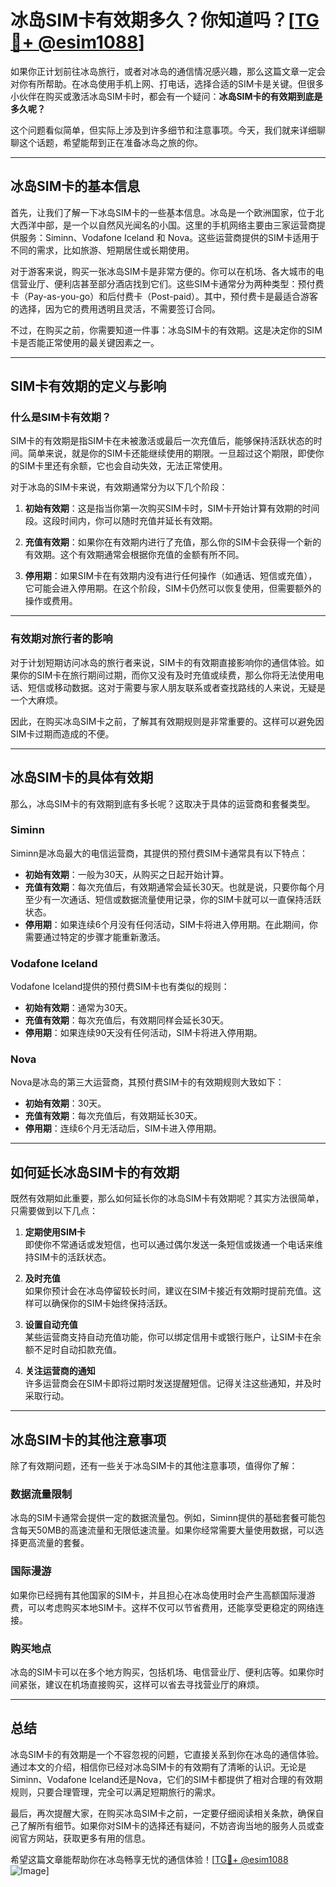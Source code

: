 # 冰岛SIM卡有效期多久？你知道吗？[[TG💪+ @esim1088](https://t.me/s/esim1088)]

如果你正计划前往冰岛旅行，或者对冰岛的通信情况感兴趣，那么这篇文章一定会对你有所帮助。在冰岛使用手机上网、打电话，选择合适的SIM卡是关键。但很多小伙伴在购买或激活冰岛SIM卡时，都会有一个疑问：**冰岛SIM卡的有效期到底是多久呢？**

这个问题看似简单，但实际上涉及到许多细节和注意事项。今天，我们就来详细聊聊这个话题，希望能帮到正在准备冰岛之旅的你。

---

## 冰岛SIM卡的基本信息

首先，让我们了解一下冰岛SIM卡的一些基本信息。冰岛是一个欧洲国家，位于北大西洋中部，是一个以自然风光闻名的小国。这里的手机网络主要由三家运营商提供服务：Siminn、Vodafone Iceland 和 Nova。这些运营商提供的SIM卡适用于不同的需求，比如旅游、短期居住或长期使用。

对于游客来说，购买一张冰岛SIM卡是非常方便的。你可以在机场、各大城市的电信营业厅、便利店甚至部分酒店找到它们。这些SIM卡通常分为两种类型：预付费卡（Pay-as-you-go）和后付费卡（Post-paid）。其中，预付费卡是最适合游客的选择，因为它的费用透明且灵活，不需要签订合同。

不过，在购买之前，你需要知道一件事：冰岛SIM卡的有效期。这是决定你的SIM卡是否能正常使用的最关键因素之一。

---

## SIM卡有效期的定义与影响

### 什么是SIM卡有效期？

SIM卡的有效期是指SIM卡在未被激活或最后一次充值后，能够保持活跃状态的时间。简单来说，就是你的SIM卡还能继续使用的期限。一旦超过这个期限，即使你的SIM卡里还有余额，它也会自动失效，无法正常使用。

对于冰岛的SIM卡来说，有效期通常分为以下几个阶段：

1. **初始有效期**：这是指当你第一次购买SIM卡时，SIM卡开始计算有效期的时间段。这段时间内，你可以随时充值并延长有效期。
   
2. **充值有效期**：如果你在有效期内进行了充值，那么你的SIM卡会获得一个新的有效期。这个有效期通常会根据你充值的金额有所不同。

3. **停用期**：如果SIM卡在有效期内没有进行任何操作（如通话、短信或充值），它可能会进入停用期。在这个阶段，SIM卡仍然可以恢复使用，但需要额外的操作或费用。

---

### 有效期对旅行者的影响

对于计划短期访问冰岛的旅行者来说，SIM卡的有效期直接影响你的通信体验。如果你的SIM卡在旅行期间过期，而你又没有及时充值或续费，那么你将无法使用电话、短信或移动数据。这对于需要与家人朋友联系或者查找路线的人来说，无疑是一个大麻烦。

因此，在购买冰岛SIM卡之前，了解其有效期规则是非常重要的。这样可以避免因SIM卡过期而造成的不便。

---

## 冰岛SIM卡的具体有效期

那么，冰岛SIM卡的有效期到底有多长呢？这取决于具体的运营商和套餐类型。

### Siminn

Siminn是冰岛最大的电信运营商，其提供的预付费SIM卡通常具有以下特点：

- **初始有效期**：一般为30天，从购买之日起开始计算。
- **充值有效期**：每次充值后，有效期通常会延长30天。也就是说，只要你每个月至少有一次通话、短信或数据流量使用记录，你的SIM卡就可以一直保持活跃状态。
- **停用期**：如果连续6个月没有任何活动，SIM卡将进入停用期。在此期间，你需要通过特定的步骤才能重新激活。

### Vodafone Iceland

Vodafone Iceland提供的预付费SIM卡也有类似的规则：

- **初始有效期**：通常为30天。
- **充值有效期**：每次充值后，有效期同样会延长30天。
- **停用期**：如果连续90天没有任何活动，SIM卡将进入停用期。

### Nova

Nova是冰岛的第三大运营商，其预付费SIM卡的有效期规则大致如下：

- **初始有效期**：30天。
- **充值有效期**：每次充值后，有效期延长30天。
- **停用期**：连续6个月无活动后，SIM卡进入停用期。

---

## 如何延长冰岛SIM卡的有效期

既然有效期如此重要，那么如何延长你的冰岛SIM卡有效期呢？其实方法很简单，只需要做到以下几点：

1. **定期使用SIM卡**  
   即使你不常通话或发短信，也可以通过偶尔发送一条短信或拨通一个电话来维持SIM卡的活跃状态。

2. **及时充值**  
   如果你预计会在冰岛停留较长时间，建议在SIM卡接近有效期时提前充值。这样可以确保你的SIM卡始终保持活跃。

3. **设置自动充值**  
   某些运营商支持自动充值功能，你可以绑定信用卡或银行账户，让SIM卡在余额不足时自动扣款充值。

4. **关注运营商的通知**  
   许多运营商会在SIM卡即将过期时发送提醒短信。记得关注这些通知，并及时采取行动。

---

## 冰岛SIM卡的其他注意事项

除了有效期问题，还有一些关于冰岛SIM卡的其他注意事项，值得你了解：

### 数据流量限制

冰岛的SIM卡通常会提供一定的数据流量包。例如，Siminn提供的基础套餐可能包含每天50MB的高速流量和无限低速流量。如果你经常需要大量使用数据，可以选择更高流量的套餐。

### 国际漫游

如果你已经拥有其他国家的SIM卡，并且担心在冰岛使用时会产生高额国际漫游费，可以考虑购买本地SIM卡。这样不仅可以节省费用，还能享受更稳定的网络连接。

### 购买地点

冰岛的SIM卡可以在多个地方购买，包括机场、电信营业厅、便利店等。如果你时间紧张，建议在机场直接购买，这样可以省去寻找营业厅的麻烦。

---

## 总结

冰岛SIM卡的有效期是一个不容忽视的问题，它直接关系到你在冰岛的通信体验。通过本文的介绍，相信你已经对冰岛SIM卡的有效期有了清晰的认识。无论是Siminn、Vodafone Iceland还是Nova，它们的SIM卡都提供了相对合理的有效期规则，只要合理管理，完全可以满足短期旅行的需求。

最后，再次提醒大家，在购买冰岛SIM卡之前，一定要仔细阅读相关条款，确保自己了解所有细节。如果你对SIM卡的选择还有疑问，不妨咨询当地的服务人员或查阅官方网站，获取更多有用的信息。

希望这篇文章能帮助你在冰岛畅享无忧的通信体验！[[TG💪+ @esim1088](https://t.me/s/esim1088) ![Image](https://i.postimg.cc/4NQfJmqS/Snipaste-2025-05-13-00-14-12.png)]